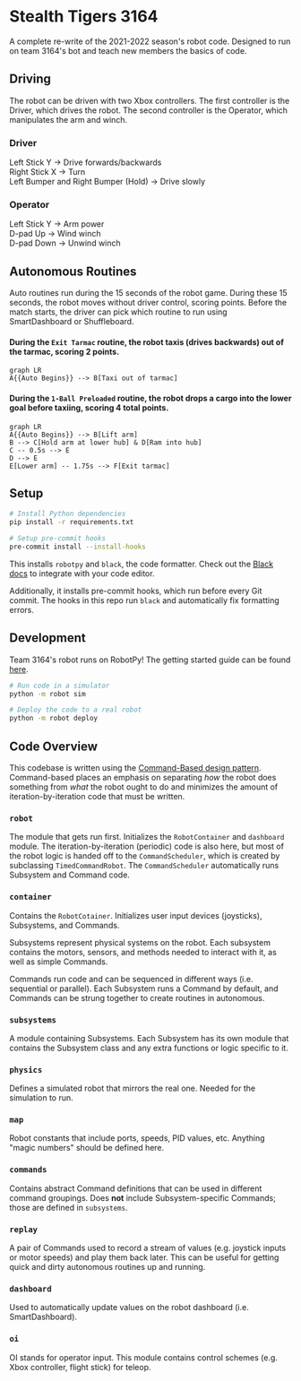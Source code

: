 # Stealth Tigers 3164

A complete re-write of the 2021-2022 season's robot code.
Designed to run on team 3164's bot and teach new members the basics of code.

## Driving

The robot can be driven with two Xbox controllers. The first controller is the Driver, which drives the robot.
The second controller is the Operator, which manipulates the arm and winch.

### Driver
Left Stick Y &#8594; Drive forwards/backwards\
Right Stick X &#8594; Turn\
Left Bumper and Right Bumper (Hold) &#8594; Drive slowly

### Operator
Left Stick Y &#8594; Arm power\
D-pad Up &#8594; Wind winch\
D-pad Down &#8594; Unwind winch

## Autonomous Routines

Auto routines run during the 15 seconds of the robot game. During these 15 seconds, the robot moves without driver control,
scoring points. Before the match starts, the driver can pick which routine to run using SmartDashboard or Shuffleboard.


#### During the `Exit Tarmac` routine, the robot taxis (drives backwards) out of the tarmac, scoring 2 points.

```mermaid
graph LR
A{{Auto Begins}} --> B[Taxi out of tarmac]
```


#### During the `1-Ball Preloaded` routine, the robot drops a cargo into the lower goal before taxiing, scoring 4 total points.  

```mermaid
graph LR
A{{Auto Begins}} --> B[Lift arm] 
B --> C[Hold arm at lower hub] & D[Ram into hub]
C -- 0.5s --> E
D --> E
E[Lower arm] -- 1.75s --> F[Exit tarmac]
```

## Setup

```bash
# Install Python dependencies
pip install -r requirements.txt

# Setup pre-commit hooks
pre-commit install --install-hooks
```

This installs `robotpy` and `black`, the code formatter.
Check out the [Black docs](https://black.readthedocs.io/en/stable/integrations/editors.html) to integrate with your code editor.

Additionally, it installs pre-commit hooks, which run before every Git commit. The hooks in this repo run `black` and
automatically fix formatting errors.

## Development

Team 3164's robot runs on RobotPy! The getting started guide can be found [here](https://robotpy.readthedocs.io/en/stable/guide/index.html).

```bash
# Run code in a simulator
python -m robot sim
```

```bash
# Deploy the code to a real robot
python -m robot deploy
```

## Code Overview

This codebase is written using the [Command-Based design pattern](https://docs.wpilib.org/en/stable/docs/software/commandbased/what-is-command-based.html).
Command-based places an emphasis on separating *how* the robot does something from *what* the robot ought to do and
minimizes the amount of iteration-by-iteration code that must be written.

### `robot`
The module that gets run first. Initializes the `RobotContainer` and `dashboard` module.
The iteration-by-iteration (periodic) code is also here, but most of the robot logic is handed off to the
`CommandScheduler`, which is created by subclassing `TimedCommandRobot`.
The `CommandScheduler` automatically runs Subsystem and Command code.

### `container`
Contains the `RobotCotainer`. Initializes user input devices (joysticks), Subsystems, and Commands.


Subsystems represent physical systems on the robot.
Each subsystem contains the motors, sensors, and methods needed to interact with it, as well as simple Commands.


Commands run code and can be sequenced in different ways (i.e. sequential or parallel).
Each Subsystem runs a Command by default, and Commands can be strung together to create routines in autonomous.

### `subsystems`
A module containing Subsystems. Each Subsystem has its own module that contains the Subsystem class and any extra
functions or logic specific to it.

### `physics`
Defines a simulated robot that mirrors the real one. Needed for the simulation to run.

### `map`
Robot constants that include ports, speeds, PID values, etc. Anything "magic numbers" should be defined here.

### `commands`
Contains abstract Command definitions that can be used in different command groupings.
Does **not** include Subsystem-specific Commands; those are defined in `subsystems`.

### `replay`
A pair of Commands used to record a stream of values (e.g. joystick inputs or motor speeds) and play them back later.
This can be useful for getting quick and dirty autonomous routines up and running.

### `dashboard`
Used to automatically update values on the robot dashboard (i.e. SmartDashboard).

### `oi`
OI stands for operator input. This module contains control schemes (e.g. Xbox controller, flight stick) for teleop.